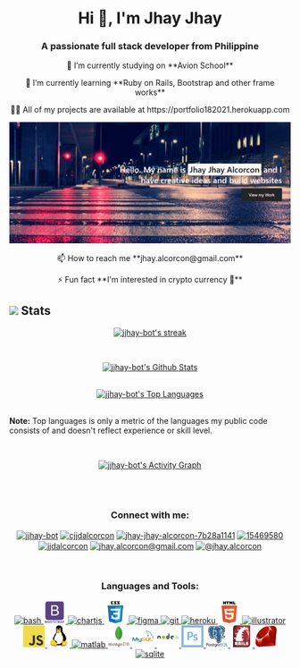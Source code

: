 <h1 align="center">Hi 👋, I'm Jhay Jhay</h1>
<h3 align="center">A passionate full stack developer from Philippine</h3>
<p align="center">
 🔭 I’m currently studying on **Avion School**
<p align="center">
 🌱 I’m currently learning **Ruby on Rails, Bootstrap and other frame works**
<p align="center">
   👨‍💻 All of my projects are available at https://portfolio182021.herokuapp.com
 
 <p align="center">
 <img src="https://github.com/jjhay-bot/jjhay-bot/blob/main/2021-08-02%2023_51_42-Start.png?raw=true" heigth="400">
 </p>
<p align="center">
   📫 How to reach me **jhay.alcorcon@gmail.com**
<p align="center">
 ⚡ Fun fact **I'm interested in crypto currency 🤫**
</p>

## <img src="https://i.giphy.com/media/NJOQwKNGpt31VwOGqR/200.webp" width="50"> Stats
<p align="center">
   <a href="https://github.com/jjhay-bot/github-readme-streak-stats">
        <img title="🔥 Get streak stats for your profile at git.io/streak-stats" alt="jjhay-bot's streak" src="https://github-readme-streak-stats.herokuapp.com/?user=jjhay-bot&theme=black-ice&hide_border=true&stroke=0000&background=060A0CD0"/>
    </a>
</p><br/>

<p align="center">
    <a href="https://github.com/jjhay-bot/github-readme-stats"><img alt="jjhay-bot's Github Stats" src="https://github-readme-stats.vercel.app/api?username=jjhay-bot&show_icons=true&count_private=true&theme=react&hide_border=true&bg_color=0D1117" /></a>
  <br><br/>
 <p align="center">
  <a href="https://github.com/jjhay-bot/github-readme-stats"><img alt="jjhay-bot's Top Languages" src="https://github-readme-stats.vercel.app/api/top-langs/?username=jjhay-bot&langs_count=8&count_private=true&layout=compact&theme=react&hide_border=true&bg_color=0D1117" /></a>
  <br/><br/>
          
  <b>Note:</b> Top languages is only a metric of the languages my public code consists of and doesn't reflect experience or skill level.<br>
</p>
<br/>
<p align="center">
  <a href="https://github.com/jjhay-bot/github-readme-activity-graph"><img alt="jjhay-bot's Activity Graph" src="https://activity-graph.herokuapp.com/graph?username=jjhay-bot&bg_color=0D1117&color=5BCDEC&line=5BCDEC&point=FFFFFF&hide_border=true" /></a>
</p>
<br/>
<br/>

<h3 align="center">Connect with me:</h3>
<p align="center">
<a href="https://codepen.io/jjhay-bot" target="blank"><img align="center" src="https://raw.githubusercontent.com/rahuldkjain/github-profile-readme-generator/master/src/images/icons/Social/codepen.svg" alt="jjhay-bot" height="30" width="40" /></a>
<a href="https://twitter.com/cjjdalcorcon" target="blank"><img align="center" src="https://raw.githubusercontent.com/rahuldkjain/github-profile-readme-generator/master/src/images/icons/Social/twitter.svg" alt="cjjdalcorcon" height="30" width="40" /></a>
<a href="https://linkedin.com/in/jhay-jhay-alcorcon-7b28a1141" target="blank"><img align="center" src="https://raw.githubusercontent.com/rahuldkjain/github-profile-readme-generator/master/src/images/icons/Social/linked-in-alt.svg" alt="jhay-jhay-alcorcon-7b28a1141" height="30" width="40" /></a>
<a href="https://stackoverflow.com/users/15469580" target="blank"><img align="center" src="https://raw.githubusercontent.com/rahuldkjain/github-profile-readme-generator/master/src/images/icons/Social/stack-overflow.svg" alt="15469580" height="30" width="40" /></a>
<a href="https://dribbble.com/jjdalcorcon" target="blank"><img align="center" src="https://raw.githubusercontent.com/rahuldkjain/github-profile-readme-generator/master/src/images/icons/Social/dribbble.svg" alt="jjdalcorcon" height="30" width="40" /></a>
<a href="https://www.behance.net/jhay.alcorcon@gmail.com" target="blank"><img align="center" src="https://raw.githubusercontent.com/rahuldkjain/github-profile-readme-generator/master/src/images/icons/Social/behance.svg" alt="jhay.alcorcon@gmail.com" height="30" width="40" /></a>
<a href="https://medium.com/@jhay.alcorcon" target="blank"><img align="center" src="https://raw.githubusercontent.com/rahuldkjain/github-profile-readme-generator/master/src/images/icons/Social/medium.svg" alt="@jhay.alcorcon" height="30" width="40" /></a>
</p><br/>

<h3 align="center">Languages and Tools:</h3>
<p align="center"> <a href="https://www.gnu.org/software/bash/" target="_blank"> <img src="https://www.vectorlogo.zone/logos/gnu_bash/gnu_bash-icon.svg" alt="bash" width="40" height="40"/> </a> <a href="https://getbootstrap.com" target="_blank"> <img src="https://raw.githubusercontent.com/devicons/devicon/master/icons/bootstrap/bootstrap-plain-wordmark.svg" alt="bootstrap" width="40" height="40"/> </a> <a href="https://www.chartjs.org" target="_blank"> <img src="https://www.chartjs.org/media/logo-title.svg" alt="chartjs" width="40" height="40"/> </a> <a href="https://www.w3schools.com/css/" target="_blank"> <img src="https://raw.githubusercontent.com/devicons/devicon/master/icons/css3/css3-original-wordmark.svg" alt="css3" width="40" height="40"/> </a> <a href="https://www.figma.com/" target="_blank"> <img src="https://www.vectorlogo.zone/logos/figma/figma-icon.svg" alt="figma" width="40" height="40"/> </a> <a href="https://git-scm.com/" target="_blank"> <img src="https://www.vectorlogo.zone/logos/git-scm/git-scm-icon.svg" alt="git" width="40" height="40"/> </a> <a href="https://heroku.com" target="_blank"> <img src="https://www.vectorlogo.zone/logos/heroku/heroku-icon.svg" alt="heroku" width="40" height="40"/> </a> <a href="https://www.w3.org/html/" target="_blank"> <img src="https://raw.githubusercontent.com/devicons/devicon/master/icons/html5/html5-original-wordmark.svg" alt="html5" width="40" height="40"/> </a> <a href="https://www.adobe.com/in/products/illustrator.html" target="_blank"> <img src="https://www.vectorlogo.zone/logos/adobe_illustrator/adobe_illustrator-icon.svg" alt="illustrator" width="40" height="40"/> </a> <a href="https://developer.mozilla.org/en-US/docs/Web/JavaScript" target="_blank"> <img src="https://raw.githubusercontent.com/devicons/devicon/master/icons/javascript/javascript-original.svg" alt="javascript" width="40" height="40"/> </a> <a href="https://www.linux.org/" target="_blank"> <img src="https://raw.githubusercontent.com/devicons/devicon/master/icons/linux/linux-original.svg" alt="linux" width="40" height="40"/> </a> <a href="https://www.mathworks.com/" target="_blank"> <img src="https://upload.wikimedia.org/wikipedia/commons/2/21/Matlab_Logo.png" alt="matlab" width="40" height="40"/> </a> <a href="https://www.mongodb.com/" target="_blank"> <img src="https://raw.githubusercontent.com/devicons/devicon/master/icons/mongodb/mongodb-original-wordmark.svg" alt="mongodb" width="40" height="40"/> </a> <a href="https://www.mysql.com/" target="_blank"> <img src="https://raw.githubusercontent.com/devicons/devicon/master/icons/mysql/mysql-original-wordmark.svg" alt="mysql" width="40" height="40"/> </a> <a href="https://nodejs.org" target="_blank"> <img src="https://raw.githubusercontent.com/devicons/devicon/master/icons/nodejs/nodejs-original-wordmark.svg" alt="nodejs" width="40" height="40"/> </a> <a href="https://www.photoshop.com/en" target="_blank"> <img src="https://raw.githubusercontent.com/devicons/devicon/master/icons/photoshop/photoshop-line.svg" alt="photoshop" width="40" height="40"/> </a> <a href="https://www.postgresql.org" target="_blank"> <img src="https://raw.githubusercontent.com/devicons/devicon/master/icons/postgresql/postgresql-original-wordmark.svg" alt="postgresql" width="40" height="40"/> </a> <a href="https://rubyonrails.org" target="_blank"> <img src="https://raw.githubusercontent.com/devicons/devicon/master/icons/rails/rails-original-wordmark.svg" alt="rails" width="40" height="40"/> </a> <a href="https://www.ruby-lang.org/en/" target="_blank"> <img src="https://raw.githubusercontent.com/devicons/devicon/master/icons/ruby/ruby-original.svg" alt="ruby" width="40" height="40"/> </a> <a href="https://www.sqlite.org/" target="_blank"> <img src="https://www.vectorlogo.zone/logos/sqlite/sqlite-icon.svg" alt="sqlite" width="40" height="40"/> </a> </p>
<br/><br/>
